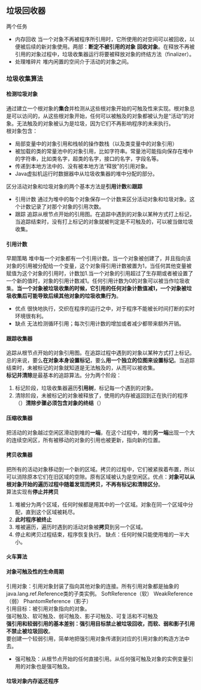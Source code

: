 ## 垃圾回收器  
两个任务  
* 内存回收 当一个对象不再被程序所引用时，它所使用的对空间可以被回收，以便被后续的新对象使用。两部：**断定不被引用的对象** **回收对象**。在释放不再被引用的对象过程中，垃圾收集器运行将要被释放对象的终结方法（finalizer）。  
* 处理堆碎片 堆内闲置的空间介于活动的对象之间。  
### 垃圾收集算法  
#### 检测垃圾对象  
通过建立一个根对象的**集合**并检测从这些根对象开始的可触及性来实现。根对象总是可以访问的，从这些根对象开始，任何可以被触及的对象都被认为是“活动”的对象。无法触及的对象被认为是垃圾，因为它们不再影响程序的未来执行。  
根对象包含：  
* 局部变量中的对象引用和栈帧的操作数栈（以及类变量中的对象引用）  
* 被加载的类的常量池中的对象引用，比如字符串。常量池可能指向保存在堆中的字符串，比如类名字，超类的名字，接口的名字，字段名等。  
* 传递到本地方法中的、没有被本地方法“释放”的引用对象。  
* Java虚拟机运行时数据器中从垃圾收集器的堆中分配的部分。 

区分活动对象和垃圾对象的两个基本方法是**引用计数**和**跟踪**  
* 引用计数 通过为堆中的每个对象保存一个计数来区分活动对象和垃圾对象。这个计数记录了对那个对象的引用次数。  
* 跟踪     追踪从根节点开始的引用图。在追踪中遇到的对象以某种方式打上标记，当追踪结束时，没有打上标记的对象就被判定是不可触及的，可以被当做垃圾收集。

#### 引用计数  
早期策略  堆中每一个对象都有一个引用计数。当一个对象被创建了，并且指向该对象的引用被分配给一个变量，这个对象得引用计数被置为1，当任何其他变量被赋值为这个对象的引用时，计数加1.当一个对象的引用超过了生存期或者被设置了一个新的值时，对象的引用计数减1。任何引用计数为0的对象可以被当作垃圾收集。**当一个对象被垃圾收集的时候，它引用的任何对象计数值减1，一个对象被垃圾收集后可能导致后续其他对象的垃圾收集行为**。  
* 优点 很快地执行，交织在程序的运行之中，对于程序不能被长时间打断的实时环境很有利。  
* 缺点 无法检测循环引用；每次引用计数的增加或者减少都带来额外开销。  
#### 跟踪收集器  
追踪从根节点开始的对象引用图。在追踪过程中遇到的对象以某种方式打上标记。总的来说，要么**在对象本身设置标记**，要么**用一个独立的位图来设置标记**。当追踪结束时，未被标记的对象就知道是无法触及的，从而可以被收集。  
**标记并清除**是最基本的追踪算法。分为两个阶段：  
1. 标记阶段，垃圾收集器遍历**引用树**，标记每一个遇到的对象。  
2.  清除阶段，未被标记的对象被释放了，使用的内存被返回到正在执行的程序（）**清除步骤必须包含对象的终结**（）  
#### 压缩收集器  
把活动的对象越过空闲区滑动到堆的**一端**，在这个过程中，堆的**另一端**出现一个大的连续空闲区，所有被移动的对象的引用也被更新，指向新的位置。  
#### 拷贝收集器  
把所有的活动对象移动到一个新的区域。拷贝的过程中，它们被紧挨着布置，所以可以消除原本它们在旧区域的空隙。原有区域被认为是空闲区。优点：**对象可以从根对象开始的遍历过程中随着发现而拷贝，不再有标记和清除区分**。  
算法实现有**停止并拷贝**  
1. 堆被分为两个区域，任何时候都是用其中的一个区域。对象在同一个区域中分配，直到这个区域被耗尽。  
2. **此时程序被终止**  
3. 堆被遍历，遍历时遇到的活动对象被**拷贝**到另一个区域。  
4. 停止和拷贝过程结束，程序恢复执行。
缺点：任何时候只能使用堆的一半大小。  
#### 火车算法   
#### 对象可触及性的生命周期  
引用对象：引用对象封装了指向其他对象的连接。所有引用对象都是抽象的java.lang.ref.Reference类的子类实例。
SoftReference（软） WeakReference（弱） PhantomReference（影子）  
引用目标：被引用对象指向的对象。  
强可触及、软可触及、弱可触及、影子可触及、可复活和不可触及    
**强引用和较弱引用的基本差别：强引用目标禁止被垃圾回收，而软、弱和影子引用不禁止被垃圾回收**。  
要创建一个较弱引用，简单地把强引用对象传递到对应的引用对象的构造方法中去。   

* 强可触及：从根节点开始的任何直接引用。从任何强可触及对象的实例变量引用的对象也是强可触及。  
 


#### 垃圾对象内存返还程序  

